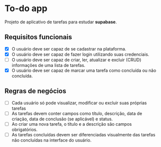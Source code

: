 # To-do app

Projeto de aplicativo de tarefas para estudar **supabase**.

## Requisitos funcionais

- [x] O usuário deve ser capaz de se cadastrar na plataforma.
- [x] O usuário deve ser capaz de fazer login utilizando suas credenciais.
- [ ] O usuário deve ser capaz de criar, ler, atualizar e excluir (CRUD) informações de uma lista de tarefas.
- [x] O usuário deve ser capaz de marcar uma tarefa como concluída ou não concluída.

## Regras de negócios

- [ ] Cada usuário só pode visualizar, modificar ou excluir suas próprias tarefas
- [ ] As tarefas devem conter campos como título, descrição, data de criação, data de conclusão (se aplicável) e status.
- [ ] Ao criar uma nova tarefa, o título e a descrição são campos obrigatórios.
- [ ] As tarefas concluídas devem ser diferenciadas visualmente das tarefas não concluídas na interface do usuário.
